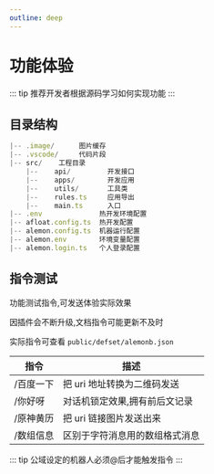 ```yaml
---
outline: deep
---
```


# 功能体验

::: tip
推荐开发者根据源码学习如何实现功能
:::

## 目录结构

```typescript
|-- .image/      图片缓存
|-- .vscode/     代码片段
|-- src/    工程目录
    |--    api/         开发接口
    |--    apps/        开发应用
    |--    utils/       工具类
    |--    rules.ts     应用导出
    |--    main.ts      入口
|-- .env              热开发环境配置
|-- afloat.config.ts  热开发配置
|-- alemon.config.ts  机器运行配置
|-- alemon.env        环境变量配置
|-- alemon.login.ts   个人登录配置
```

## 指令测试

功能测试指令,可发送体验实际效果

因插件会不断升级,文档指令可能更新不及时

实际指令可查看 `public/defset/alemonb.json`

| 指令      | 描述                           |
| --------- | ------------------------------ |
| /百度一下 | 把 uri 地址转换为二维码发送    |
| /你好呀   | 对话机锁定效果,拥有前后文记录  |
| /原神黄历 | 把 uri 链接图片发送出来        |
| /数组信息 | 区别于字符消息用的数组格式消息 |

::: tip
公域设定的机器人必须@后才能触发指令
:::
